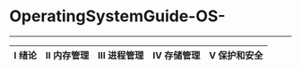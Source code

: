 # OperatingSystemGuide-OS-   
---

| Ⅰ 绪论 | II  内存管理 | III  进程管理 | Ⅳ 存储管理 | V 保护和安全 |
| ------- | ------------- | ------------ | ----------- | ------------ |